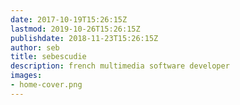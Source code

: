```yaml
---
date: 2017-10-19T15:26:15Z
lastmod: 2019-10-26T15:26:15Z
publishdate: 2018-11-23T15:26:15Z
author: seb
title: sebescudie
description: french multimedia software developer
images:
- home-cover.png
---
```


